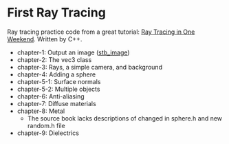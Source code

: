 # First Ray Tracing

Ray tracing practice code from a great tutorial: [Ray Tracing in One Weekend](https://github.com/RayTracing/InOneWeekend). Written by C++.

* chapter-1: Output an image ([stb_image](https://github.com/nothings/stb/blob/master/stb_image.h))
* chapter-2: The vec3 class
* chapter-3: Rays, a simple camera, and background
* chapter-4: Adding a sphere
* chapter-5-1: Surface normals
* chapter-5-2: Multiple objects
* chapter-6: Anti-aliasing
* chapter-7: Diffuse materials
* chapter-8: Metal
  * The source book lacks descriptions of changed in sphere.h and new random.h file
* chapter-9: Dielectrics